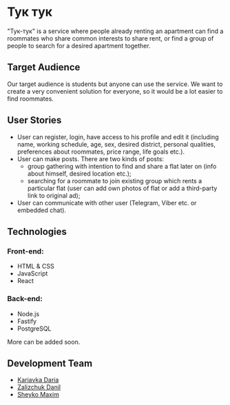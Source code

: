 # Тук тук
"Тук-тук" is a service where people already renting an apartment can find a roommates who share common interests to share rent, or find a group of people to search for a desired apartment together.

## Target Audience
Our target audience is students but anyone can use the service. We want to create a very convenient solution for everyone, so it would be a lot easier to find roommates.

## User Stories
- User can register, login, have access to his profile and edit it (including name, working schedule, age, sex, desired district, personal qualities, preferences about roommates, price range, life goals etc.).
- User can make posts. There are two kinds of posts:
  - group gathering with intention to find and share a flat later on (info about himself, desired location etc.);
  - searching for a roommate to join existing group which rents a particular flat (user can add own photos of flat or add a third-party link to original ad);
- User can communicate with other user (Telegram, Viber etc. or embedded chat).

## Technologies
### Front-end:
- HTML & CSS
- JavaScript
- React

### Back-end:
- Node.js
- Fastify
- PostgreSQL

More can be added soon.

## Development Team
- [Kariavka Daria](https://github.com/Ariiia)
- [Zalizchuk Danil](https://github.com/danil0110)
- [Sheyko Maxim](https://github.com/rediska-ua)
